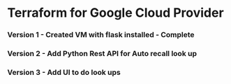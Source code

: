 # Terraform for Google Cloud Provider

### Version 1 - Created VM with flask installed - Complete
### Version 2 - Add Python Rest API for Auto recall look up
### Version 3 - Add UI to do look ups

